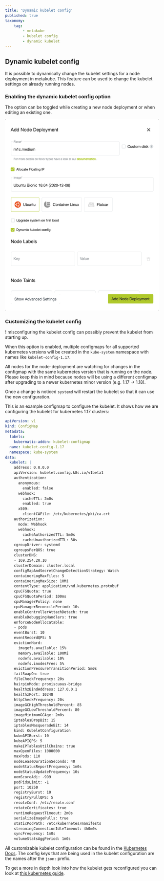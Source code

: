 ```yaml
---
title: 'Dynamic kubelet config'
published: true
taxonomy:
    tag:
        - metakube
        - kubelet config
        - dynamic kubelet
---
```


## Dynamic kubelet config

It is possible to dynamically change the kubelet settings for a node deployment in metakube.
This feature can be used to change the kubelet settings on already running nodes.

### Enabling the dynamic kubelet config option

The option can be toggled while creating a new node deployment or when editing an existing one.

![Enable dynamic kubelet config](kubelet-config-toggle.png)

### Customizing the kubelet config

! misconfiguring the kubelet config can possibly prevent the kubelet from starting up.

When this option is enabled, multiple configmaps for all supported kubernetes versions will be created in the `kube-system` namespace with names like `kubelet-config-1.17`.

All nodes for the node-deployment are watching for changes in the configmap with the same kubernetes version that is running on the node.
Please keep this in mind because nodes will be using a different configmap after upgrading to a newer kubernetes minor version (e.g. 1.17 -> 1.18).

Once a change is noticed `systemd` will restart the kubelet so that it can use the new configuration.

This is an example configmap to configure the kubelet. It shows how we are configuring the kubelet for kubernetes 1.17 clusters:

```yaml
apiVersion: v1
kind: ConfigMap
metadata:
  labels:
    kubermatic-addon: kubelet-configmap
  name: kubelet-config-1.17
  namespace: kube-system
data:
  kubelet: |
    address: 0.0.0.0
    apiVersion: kubelet.config.k8s.io/v1beta1
    authentication:
      anonymous:
        enabled: false
      webhook:
        cacheTTL: 2m0s
        enabled: true
      x509:
        clientCAFile: /etc/kubernetes/pki/ca.crt
    authorization:
      mode: Webhook
      webhook:
        cacheAuthorizedTTL: 5m0s
        cacheUnauthorizedTTL: 30s
    cgroupDriver: systemd
    cgroupsPerQOS: true
    clusterDNS:
    - 169.254.20.10
    clusterDomain: cluster.local
    configMapAndSecretChangeDetectionStrategy: Watch
    containerLogMaxFiles: 5
    containerLogMaxSize: 10Mi
    contentType: application/vnd.kubernetes.protobuf
    cpuCFSQuota: true
    cpuCFSQuotaPeriod: 100ms
    cpuManagerPolicy: none
    cpuManagerReconcilePeriod: 10s
    enableControllerAttachDetach: true
    enableDebuggingHandlers: true
    enforceNodeAllocatable:
    - pods
    eventBurst: 10
    eventRecordQPS: 5
    evictionHard:
      imagefs.available: 15%
      memory.available: 100Mi
      nodefs.available: 10%
      nodefs.inodesFree: 5%
    evictionPressureTransitionPeriod: 5m0s
    failSwapOn: true
    fileCheckFrequency: 20s
    hairpinMode: promiscuous-bridge
    healthzBindAddress: 127.0.0.1
    healthzPort: 10248
    httpCheckFrequency: 20s
    imageGCHighThresholdPercent: 85
    imageGCLowThresholdPercent: 80
    imageMinimumGCAge: 2m0s
    iptablesDropBit: 15
    iptablesMasqueradeBit: 14
    kind: KubeletConfiguration
    kubeAPIBurst: 10
    kubeAPIQPS: 5
    makeIPTablesUtilChains: true
    maxOpenFiles: 1000000
    maxPods: 110
    nodeLeaseDurationSeconds: 40
    nodeStatusReportFrequency: 1m0s
    nodeStatusUpdateFrequency: 10s
    oomScoreAdj: -999
    podPidsLimit: -1
    port: 10250
    registryBurst: 10
    registryPullQPS: 5
    resolvConf: /etc/resolv.conf
    rotateCertificates: true
    runtimeRequestTimeout: 2m0s
    serializeImagePulls: true
    staticPodPath: /etc/kubernetes/manifests
    streamingConnectionIdleTimeout: 4h0m0s
    syncFrequency: 1m0s
    volumeStatsAggPeriod: 1m0s
```

All customizable kubelet configuration can be found in the [Kubernetes Docs](https://godoc.org/k8s.io/kubelet/config/v1beta1#KubeletConfiguration).
The config keys that are being used in the kubelet configuration are the names after the `json:` prefix.

To get a more in depth look into how the kubelet gets reconfigured you can look at [this kubernetes guide](https://kubernetes.io/docs/tasks/administer-cluster/reconfigure-kubelet/).
